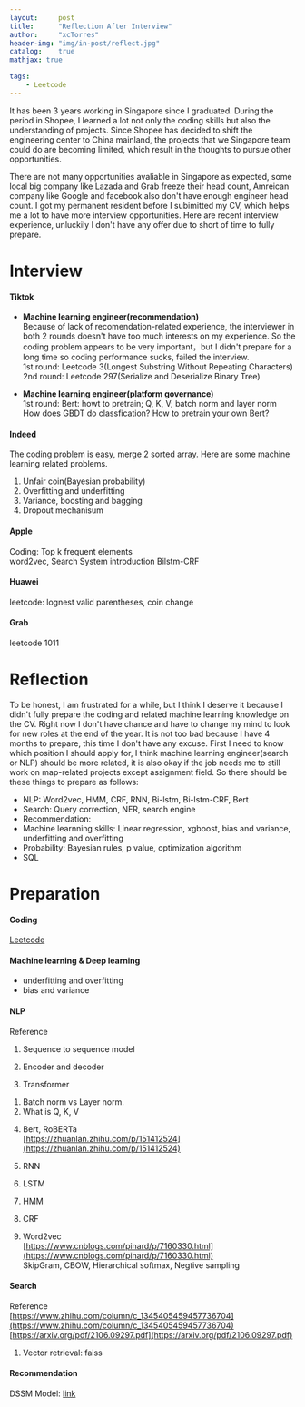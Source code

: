 ```yaml
---
layout:     post
title:      "Reflection After Interview"
author:     "xcTorres"
header-img: "img/in-post/reflect.jpg"
catalog:    true
mathjax: true

tags:
    - Leetcode
---  
```


It has been 3 years working in Singapore since I graduated. During the period in Shopee, I learned a lot not only the coding skills but also the understanding of projects. Since Shopee has decided to shift the engineering center to China mainland, the projects that we Singapore team could do are becoming limited, which result in the thoughts to pursue other opportunities.  

There are not many opportunities avaliable in Singapore as expected, some local big company like Lazada and Grab freeze their head count, Amreican company like Google and facebook also don't have enough engineer head count. I got my permanent resident before I subimitted my CV, which helps me a lot to have more interview opportunities. Here are recent interview experience, unluckily I don't have any offer due to short of time to fully prepare.

# Interview  
#### Tiktok  
- **Machine learning engineer(recommendation)**  
Because of lack of recomendation-related experience, the interviewer in both 2 rounds doesn't have too much interests on my experience. So the coding problem appears to be very important，but I didn't prepare for a long time so coding performance sucks, failed the interview.  
  1st round: Leetcode 3(Longest Substring Without Repeating Characters)  
  2nd round: Leetcode 297(Serialize and Deserialize Binary Tree)

- **Machine learning engineer(platform governance)**  
1st round: Bert: howt to pretrain; Q, K, V; batch norm and layer norm  
             How does GBDT do classfication?
             How to pretrain your own Bert?

#### Indeed  
The coding problem is easy, merge 2 sorted array. Here are some machine learning related problems.  
1. Unfair coin(Bayesian probability)  
2. Overfitting and underfitting  
3. Variance, boosting and bagging  
4. Dropout mechanisum


#### Apple
Coding: Top k frequent elements  
word2vec, Search System introduction Bilstm-CRF


#### Huawei
leetcode: lognest valid parentheses, coin change  


#### Grab  
leetcode 1011

# Reflection  
To be honest, I am frustrated for a while, but I think I deserve it because I didn't fully prepare the coding and related machine learning knowledge on the CV. Right now I don't have chance and have to change my mind to look for new roles at the end of the year. It is not too bad because I have 4 months to prepare, this time I don't have any excuse. First I need to know which position I should apply for, I think machine learning engineer(search or NLP) should be more related, it is also okay if the job needs me to still work on map-related projects except assignment field. So there should be these things to prepare as follows:  

- NLP: Word2vec, HMM, CRF, RNN, Bi-lstm, Bi-lstm-CRF, Bert  
- Search: Query correction, NER, search engine  
- Recommendation: 
- Machine learnning skills: Linear regression, xgboost, bias and variance, underfitting and overfitting
- Probability: Bayesian rules, p value, optimization algorithm
- SQL  

# Preparation

#### Coding
[Leetcode](https://docs.google.com/spreadsheets/d/1l7Gvrubuscs0iwDPov053wGWV_uNg0yK_991JDeNIH0/edit#gid=2023823697)

#### Machine learning & Deep learning  
- underfitting and overfitting  
- bias and variance  



#### NLP
Reference  

1. Sequence to sequence model  

2. Encoder and decoder  

3. Transformer  
1) Batch norm vs Layer norm.  
2) What is Q, K, V 

4. Bert, RoBERTa  
[https://zhuanlan.zhihu.com/p/151412524](https://zhuanlan.zhihu.com/p/151412524)


5. RNN  
6. LSTM  
7. HMM  
8. CRF  
9. Word2vec  
[https://www.cnblogs.com/pinard/p/7160330.html](https://www.cnblogs.com/pinard/p/7160330.html)  
SkipGram, CBOW, Hierarchical softmax, Negtive sampling


#### Search
Reference  
[https://www.zhihu.com/column/c_1345405459457736704](https://www.zhihu.com/column/c_1345405459457736704)  
[https://arxiv.org/pdf/2106.09297.pdf](https://arxiv.org/pdf/2106.09297.pdf)
1. Vector retrieval: faiss


#### Recommendation  

DSSM Model: [link](https://mp.weixin.qq.com/s?__biz=MzI5NDMzMjY1MA==&mid=2247486514&idx=1&sn=51edd5196f2b6420072505fee9c13770&scene=21#wechat_redirect)





